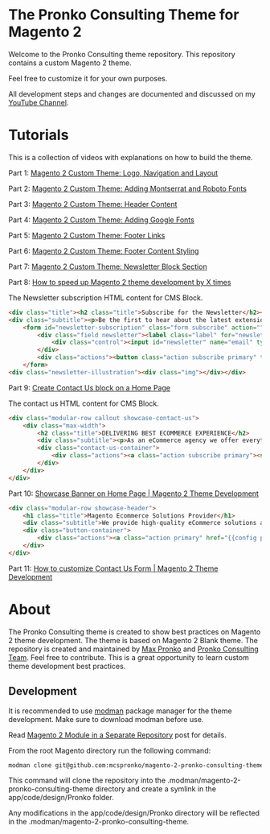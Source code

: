 # The Pronko Consulting Theme for Magento 2
Welcome to the Pronko Consulting theme repository. This repository contains a custom Magento 2 theme. 

Feel free to customize it for your own purposes.

All development steps and changes are documented and discussed on my [YouTube Channel](https://www.youtube.com/maxpronko).

# Tutorials
This is a collection of videos with explanations on how to build the theme.

Part 1: [Magento 2 Custom Theme: Logo, Navigation and Layout](https://www.youtube.com/watch?v=zdjSvVUYMJo)

Part 2: [Magento 2 Custom Theme: Adding Montserrat and Roboto Fonts](https://youtu.be/dxpfw0cJ-P0)

Part 3: [Magento 2 Custom Theme: Header Content](https://youtu.be/G6qNMIweVlM)

Part 4: [Magento 2 Custom Theme: Adding Google Fonts](https://youtu.be/64JTlq32uPw)

Part 5: [Magento 2 Custom Theme: Footer Links](https://youtu.be/2cXsEcjMQGs)

Part 6: [Magento 2 Custom Theme: Footer Content Styling](https://youtu.be/oGL33ISb1-I)

Part 7: [Magento 2 Custom Theme: Newsletter Block Section](https://www.youtube.com/watch?v=KkXmTnkRYks)

Part 8: [How to speed up Magento 2 theme development by X times](https://www.youtube.com/watch?v=1SOeJN6PcJI)

The Newsletter subscription HTML content for CMS Block.
```html
<div class="title"><h2 class="title">Subscribe for the Newsletter</h2></div>
<div class="subtitle"><p>Be the first to hear about the latest extension releases, special sales and news.</p></div>
    <form id="newsletter-subscription" class="form subscribe" action="" method="post" novalidate="">
        <div class="field newsletter"><label class="label" for="newsletter"><span>Sign Up for Our Newsletter:</span></label>
            <div class="control"><input id="newsletter" name="email" type="email" placeholder="Enter your email" /></div>
        </div>
        <div class="actions"><button class="action subscribe primary" title="Subscribe" type="submit"><span>Subscribe</span> </button></div>
    </form>
<div class="newsletter-illustration"><div class="img"></div></div>
```

Part 9: [Create Contact Us block on a Home Page](https://www.youtube.com/watch?v=hhUwc7tcGTE)

The contact us HTML content for CMS Block.
```html
<div class="modular-row callout showcase-contact-us">
    <div class="max-width">
        <h2 class="title">DELIVERING BEST ECOMMERCE EXPERIENCE</h2>
        <div class="subtitle"><p>As an eCommerce agency we offer everything from first-class development to a consulting that will bring any vision to life</p></div>
        <div class="contact-us-container">
            <div class="actions"><a class="action subscribe primary"><span>Contact Us</span></a></div>
        </div>
    </div>
</div>
```

Part 10: [Showcase Banner on Home Page | Magento 2 Theme Development](https://youtu.be/FVRV_CXVaik)
```html
<div class="modular-row showcase-header">
    <h1 class="title">Magento Ecommerce Solutions Provider</h1>
    <div class="subtitle">We provide high-quality eCommerce solutions and consulting services globally</div>
    <div class="button-container">
        <div class="actions"><a class="action primary" href="{{config path="web/secure/base_url"}}services"><span>Our Services</span></a></div>
    </div>
</div>
```

Part 11: [How to customize Contact Us Form | Magento 2 Theme Development](https://www.youtube.com/watch?v=txtVLgX9adI)   

# About
The Pronko Consulting theme is created to show best practices on Magento 2 theme development. The theme is based on Magento 2 Blank theme.
The repository is created and maintained by [Max Pronko](https://www.maxpronko.com/) and [Pronko Consulting Team](https://www.pronkoconsulting.com). Feel free to contribute. This is a great opportunity to learn custom theme development best practices.

## Development
It is recommended to use [modman](https://github.com/colinmollenhour/modman) package manager for the theme development. Make sure to download modman before use.

Read [Magento 2 Module in a Separate Repository](https://www.maxpronko.com/magento-2-module-in-a-separate-repository/) post for details.

From the root Magento directory run the following command:
```bash
modman clone git@github.com:mcspronko/magento-2-pronko-consulting-theme.git
```

This command will clone the repository into the .modman/magento-2-pronko-consulting-theme directory and create a symlink in the app/code/design/Pronko folder.

Any modifications in the app/code/design/Pronko directory will be reflected in the .modman/magento-2-pronko-consulting-theme.

